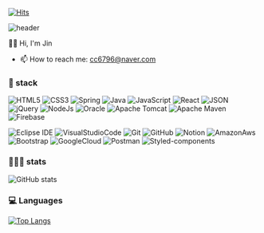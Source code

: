 <!-- 방문자 수 https://hits.seeyoufarm.com -->
[![Hits](https://hits.seeyoufarm.com/api/count/incr/badge.svg?url=https%3A%2F%2Fgithub.com%2FJin6796%2Fhit-counter&count_bg=%23A2CDE1&title_bg=%23555555&icon=github.svg&icon_color=%23E7E7E7&title=today%2FTotal&edge_flat=false)](https://github.com/Jin6796)


<!-- 
**Jin6796/Jin6796** is a ✨ _special_ ✨ repository because its `README.md` (this file) appears on your GitHub profile.

Here are some ideas to get you started:

- 🔭 I’m currently working on ... 
- 🌱 I’m currently learning ...
- 👯 I’m looking to collaborate on ...
- 🤔 I’m looking for help with ...
- 💬 Ask me about ...
- 📫 How to reach me: ...
- 😄 Pronouns: ...
- ⚡ Fun fact: ...
-->

<!-- https://github.com/kyechan99/capsule-render -->

![header](https://capsule-render.vercel.app/api?type=waving&color=0:9ccc65,100:81d4fa&height=200&section=header&text=👩🏻‍💻%20Jin's%20GitHub%20👩🏻‍💻&animation=twinkling&fontColor=ffffff&fontSize=50&fontAlignY=30)

👋🏻 Hi, I'm Jin
- 📫 How to reach me: cc6796@naver.com


### 📌 stack
![HTML5](https://img.shields.io/badge/html5-%23E34F26.svg?style=for-the-badge&logo=html5&logoColor=white)
![CSS3](https://img.shields.io/badge/css3-%231572B6.svg?style=for-the-badge&logo=css3&logoColor=white)
![Spring](https://img.shields.io/badge/spring-%236DB33F.svg?style=for-the-badge&logo=spring&logoColor=white)
![Java](https://img.shields.io/badge/java-%23ED8B00.svg?style=for-the-badge&logo=java&logoColor=white)
![JavaScript](https://img.shields.io/badge/Javascript-ffb13b?style=for-the-badge&logo=javascript&logoColor=black)
![React](https://img.shields.io/badge/-React-61DAFB?logo=react&logoColor=black&style=for-the-badge)
![JSON](https://img.shields.io/badge/JSON-000000?style=for-the-badge&logo=json&logoColor=white)
![jQuery](https://img.shields.io/badge/jquery-%230769AD.svg?style=for-the-badge&logo=jquery&logoColor=white)
![NodeJs](https://img.shields.io/badge/Node.js-339933?style=for-the-badge&logo=Node.js&logoColor=white)
![Oracle](https://img.shields.io/badge/oracle-F80000?style=for-the-badge&logo=oracle&logoColor=white)
![Apache Tomcat](https://img.shields.io/badge/apache%20tomcat-%23F8DC75.svg?style=for-the-badge&logo=apache-tomcat&logoColor=black)
![Apache Maven](https://img.shields.io/badge/Apache%20Maven-C71A36?style=for-the-badge&logo=Apache%20Maven&logoColor=white)
![Firebase](https://img.shields.io/badge/Firebase-FFCA28?style=for-the-badge&logo=Firebase&logoColor=black)

![Eclipse IDE](https://img.shields.io/badge/Eclipse%20IDE-2C2255.svg?&style=for-the-badge&logo=Eclipse%20IDE&logoColor=white)
![VisualStudioCode](https://img.shields.io/badge/Visual%20Studio%20Code-007ACC?style=for-the-badge&logo=Visual%20Studio%20Code&logoColor=white)
![Git](https://img.shields.io/badge/Git-F05032?style=for-the-badge&logo=git&logoColor=white)
![GitHub](https://img.shields.io/badge/github-%23121011.svg?style=for-the-badge&logo=github&logoColor=white)
![Notion](https://img.shields.io/badge/Notion-%23000000.svg?style=for-the-badge&logo=notion&logoColor=white)
![AmazonAws](https://img.shields.io/badge/Amazon%20aws-232F3E?style=for-the-badge&logo=Amazon%20aws&logoColor=white)
![Bootstrap](https://img.shields.io/badge/Bootstrapap-7952B3?style=for-the-badge&logo=bootstrap&logoColor=white)
![GoogleCloud](https://img.shields.io/badge/Google20Cloud-4285F4?style=for-the-badge&logo=Google20Cloud&logoColor=white)
![Postman](https://img.shields.io/badge/Postman-FF6C37?style=for-the-badge&logo=Postman&logoColor=white)
![Styled-components](https://img.shields.io/badge/styled20components-DB7093?style=for-the-badge&logo=styled-components&logoColor=white)



### 👩🏻‍💻 stats
![GitHub stats](https://github-readme-stats.vercel.app/api?username=jin6796&show_icons=true)



### 💻 Languages

[![Top Langs](https://github-readme-stats.vercel.app/api/top-langs/?username=jin6796)](https://github.com/anuraghazra/github-readme-stats)


